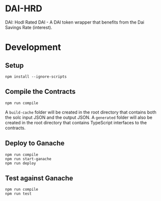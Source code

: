 # DAI-HRD
DAI: Hodl Rated DAI  -  A DAI token wrapper that benefits from the Dai Savings Rate (interest).

# Development

## Setup
```
npm install --ignore-scripts
```

## Compile the Contracts
```
npm run compile
```
A `build-cache` folder will be created in the root directory that contains both the solc input JSON and the output JSON.  A `generated` folder will also be created in the root directory that contains TypeScript interfaces to the contracts.

## Deploy to Ganache
```
npm run compile
npm run start-ganache
npm run deploy
```

## Test against Ganache
```
npm run compile
npm run test
```
